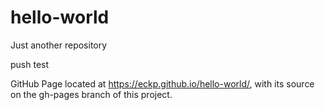 # hello-world
Just another repository

push test

GitHub Page located at https://eckp.github.io/hello-world/, 
with its source on the gh-pages branch of this project.
